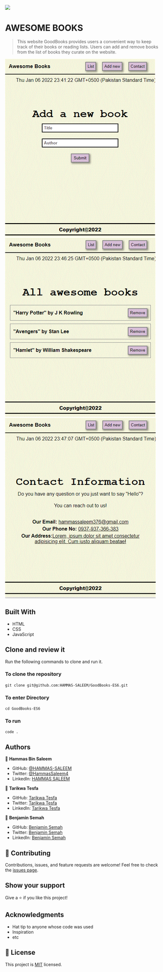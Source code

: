 ![](https://img.shields.io/badge/Microverse-blueviolet)

# AWESOME BOOKS
> This website GoodBooks provides users a convenient way to keep track of their books or reading lists. Users can add and remove books from the list of books they curate on the website.


![App Screenshot](./images/add_page.GIF)
![App Screenshot](./images/books_list.GIF)
![App Screenshot](./images/contact_page.GIF)


## Built With

- HTML
- CSS
- JavaScript


## Clone and review it

Run the following commands to clone and run it.

### To clone the repository

  `git clone git@github.com:HAMMAS-SALEEM/GoodBooks-ES6.git`

### To enter Directory

`cd GoodBooks-ES6`

### To run 

`code .`

## Authors

👤 **Hammas Bin Saleem**

- GitHub: [@HAMMAS-SALEEM](https://github.com/HAMMAS-SALEEM)
- Twitter: [@HammasSaleem4](https://twitter.com/HammasSaleem4)
- LinkedIn: [HAMMAS SALEEM](https://www.linkedin.com/in/hammas-saleem-407)

👤 **Tarikwa Tesfa**

- GitHub: [Tarikwa Tesfa](https://github.com/tariktesfa)
- Twitter: [Tarikwa Tesfa](https://twitter.com/tarik_tesfa)
- LinkedIn: [Tarikwa Tesfa](https://www.linkedin.com/in/tarikwa-tesfa-232a64167/)

👤 **Benjamin Semah**

- GitHub: [Benjamin Semah](https://github.com/BenjaminSemah)
- Twitter: [Benjamin Semah](https://twitter.com/BenjaminSemah)
- LinkedIn: [Benjamin Semah](https://www.linkedin.com/in/benjaminsemah/)

## 🤝 Contributing
Contributions, issues, and feature requests are welcome!
Feel free to check the [issues page](../../issues/).

## Show your support
Give a ⭐️ if you like this project!

## Acknowledgments
- Hat tip to anyone whose code was used
- Inspiration
- etc

## 📝 License
This project is [MIT](./MIT.md) licensed.

